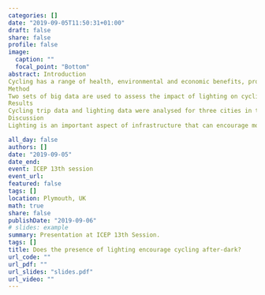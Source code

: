```yaml
---
categories: []
date: "2019-09-05T11:50:31+01:00"
draft: false
share: false
profile: false
image:
  caption: ""
  focal_point: "Bottom"
abstract: Introduction
Cycling has a range of health, environmental and economic benefits, prompting governments across the world to promote this mode of transport. Cycling should be a viable option at all times of the day, including after-dark. Previous research has demonstrated that darkness significantly reduces the number of people cycling. Outdoor lighting may encourage more people to cycle after-dark.
Method
Two sets of big data are used to assess the impact of lighting on cycling rates after-dark. Cycling frequencies are estimated using crowdsourced cycling trip data at a street level. These are compared against the presence and density of outdoor lighting on the streets and paths used by cyclists. An odds ratio method is used to quantify the relationship between lighting and cycling rates, accounting for other seasonal and time-of-day factors.
Results
Cycling trip data and lighting data were analysed for three cities in the UK (Glasgow, Newcastle and Sheffield). Odds ratios suggested the presence of lighting on a path or road increased cycling rates after-dark.
Discussion
Lighting is an important aspect of infrastructure that can encourage more cycling. Further work should identify optimal lighting characteristics to maximise cycling rates after-dark, and also investigate the effect of lighting on cyclist safety.

all_day: false
authors: []
date: "2019-09-05"
date_end: 
event: ICEP 13th session
event_url: 
featured: false
tags: []
location: Plymouth, UK
math: true
share: false
publishDate: "2019-09-06"
# slides: example
summary: Presentation at ICEP 13th Session.
tags: []
title: Does the presence of lighting encourage cycling after-dark?
url_code: ""
url_pdf: ""
url_slides: "slides.pdf"
url_video: ""
---
```

